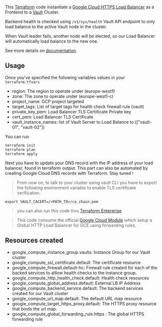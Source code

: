 This [Terraform](https://www.terraform.io/) code instantiate a [Google Cloud HTTPS Load Balancer](https://cloud.google.com/load-balancing/docs/https/) as a Frontend to a [Vault](https://www.vaultproject.io/) Cluster.

Backend health is checked using `/v1/sys/health` Vault API endpoint to only load balance to the active Vault node in the cluster.

When Vault leader fails, another node will be elected, so our Load Balancer will automatically load balance to the new one.

See more details on [documentation](https://www.vaultproject.io/api/system/health.html).

## Usage

Once you've specified the following variables values in your `terraform.tfvars`

- region: The region to operate under (europe-west1)
- zone: The zone to operate under (europe-west1-c)
- project_name: GCP project targeted
- target_tags: List of target tags for health check firewall rule (vault)
- private_key_pem: Load Balancer TLS Certificate Private key
- cert_pem: Load Balancer TLS Certificate
- vault_instance_names: list of Vault Server to Load Balance to (["vault-01", "vault-02"])

You can run

    terraform init
    terraform plan
    terraform apply

Next you have to update your DNS record with the IP address of your load balancer, found in terraform output. This part can also be automated by creating Google Cloud DNS records with Terraform. Stay tuned !

> From now on, to talk to your cluster using vault CLI you have to export the following environment variable to enable TLS certificate verification.

    export VAULT_CACERT=/<PATH_TO>/ca_chain.pem

> you can also run this code thru [Terraform Enterprise](https://www.hashicorp.com/products/terraform)

> This code consume the official [Google Cloud Module](https://registry.terraform.io/modules/GoogleCloudPlatform/lb-http/google/) which setup a Global HTTP Load Balancer for GCE using forwarding rules.

## Resources created

- google_compute_instance_group.vaults: Instance Group for our Vault cluster
- google_compute_ssl_certificate.default: The certificate resource
- google_compute_firewall.default-hc: Firewall rule created for each of the backed services to alllow health checks to the instance group.
- google_compute_http_health_check.default: Health check resources
- google_compute_global_address.default: External LB IP Address
- google_compute_backend_service.default: The backend services created for our Vault cluster
- google_compute_url_map.default: The default URL map resource
- google_compute_target_https_proxy.default: The HTTPS proxy resource that binds the url map.
- google_compute_global_forwarding_rule.https : The global HTTPS forwarding rule


